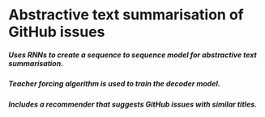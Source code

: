 # Abstractive text summarisation of GitHub issues

##### Uses RNNs to create a sequence to sequence model for abstractive text summarisation. 
##### Teacher forcing algorithm is used to train the decoder model.
##### Includes a recommender that suggests GitHub issues with similar titles.
